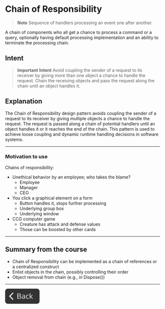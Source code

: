 # Chain of Responsibility

> **Note**
> Sequence of handlers processing an event one after another.

A chain of components who all get a chance to process a command or a query, optionally having default processing implementation and an ability to terminate the processing chain.

</aside>

## Intent

> **Important**
> **Intent**
> Avoid coupling the sender of a request to its receiver by giving more than one object a chance to handle the request. Chain the receiving objects and pass the request along the chain until an object handles it.

## Explanation

The Chain of Responsibility design pattern avoids coupling the sender of a request to its receiver by giving multiple objects a chance to handle the request. The request is passed along a chain of potential handlers until an object handles it or it reaches the end of the chain. This pattern is used to achieve loose coupling and dynamic runtime handling decisions in software systems.

---

### Motivation to use

Chains of responsibility:

- Unethical behavior by an employee; who takes the blame?
  - Employee
  - Manager
  - CEO
- You click a graphical element on a form
  - Button handles it, stops further processing
  - Underlying group box
  - Underlying window
- CCG computer game
  - Creature has attack and defense values
  - Those can be boosted by other cards

---

## Summary from the course

- Chain of Responsibility can be implemented as a chain of references or a centralized construct
- Enlist objects in the chain, possibly controlling their order
- Object removal from chain (e.g., in Dispose())

---

<!--Back Button-->
[<img src="../img/back.svg" style="width:8em;">](README.md)
